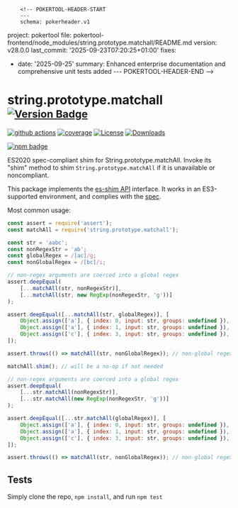         <!-- POKERTOOL-HEADER-START
        ---
        schema: pokerheader.v1
project: pokertool
file: pokertool-frontend/node_modules/string.prototype.matchall/README.md
version: v28.0.0
last_commit: '2025-09-23T07:20:25+01:00'
fixes:
- date: '2025-09-25'
  summary: Enhanced enterprise documentation and comprehensive unit tests added
        ---
        POKERTOOL-HEADER-END -->
# string.prototype.matchall <sup>[![Version Badge][npm-version-svg]][package-url]</sup>

[![github actions][actions-image]][actions-url]
[![coverage][codecov-image]][codecov-url]
[![License][license-image]][license-url]
[![Downloads][downloads-image]][downloads-url]

[![npm badge][npm-badge-png]][package-url]

ES2020 spec-compliant shim for String.prototype.matchAll. Invoke its "shim" method to shim `String.prototype.matchAll` if it is unavailable or noncompliant.

This package implements the [es-shim API](https://github.com/es-shims/api) interface. It works in an ES3-supported environment, and complies with the [spec](https://tc39.es/ecma262/#sec-string.prototype.matchall).

Most common usage:
```js
const assert = require('assert');
const matchAll = require('string.prototype.matchall');

const str = 'aabc';
const nonRegexStr = 'ab';
const globalRegex = /[ac]/g;
const nonGlobalRegex = /[bc]/i;

// non-regex arguments are coerced into a global regex
assert.deepEqual(
	[...matchAll(str, nonRegexStr)],
	[...matchAll(str, new RegExp(nonRegexStr, 'g'))]
);

assert.deepEqual([...matchAll(str, globalRegex)], [
	Object.assign(['a'], { index: 0, input: str, groups: undefined }),
	Object.assign(['a'], { index: 1, input: str, groups: undefined }),
	Object.assign(['c'], { index: 3, input: str, groups: undefined }),
]);

assert.throws(() => matchAll(str, nonGlobalRegex)); // non-global regexes throw

matchAll.shim(); // will be a no-op if not needed

// non-regex arguments are coerced into a global regex
assert.deepEqual(
	[...str.matchAll(nonRegexStr)],
	[...str.matchAll(new RegExp(nonRegexStr, 'g'))]
);

assert.deepEqual([...str.matchAll(globalRegex)], [
	Object.assign(['a'], { index: 0, input: str, groups: undefined }),
	Object.assign(['a'], { index: 1, input: str, groups: undefined }),
	Object.assign(['c'], { index: 3, input: str, groups: undefined }),
]);

assert.throws(() => matchAll(str, nonGlobalRegex)); // non-global regexes throw

```

## Tests
Simply clone the repo, `npm install`, and run `npm test`

[package-url]: https://npmjs.com/package/string.prototype.matchall
[npm-version-svg]: https://versionbadg.es/es-shims/String.prototype.matchAll.svg
[deps-svg]: https://david-dm.org/es-shims/String.prototype.matchAll.svg
[deps-url]: https://david-dm.org/es-shims/String.prototype.matchAll
[dev-deps-svg]: https://david-dm.org/es-shims/String.prototype.matchAll/dev-status.svg
[dev-deps-url]: https://david-dm.org/es-shims/String.prototype.matchAll#info=devDependencies
[npm-badge-png]: https://nodei.co/npm/string.prototype.matchall.png?downloads=true&stars=true
[license-image]: https://img.shields.io/npm/l/string.prototype.matchall.svg
[license-url]: LICENSE
[downloads-image]: https://img.shields.io/npm/dm/string.prototype.matchall.svg
[downloads-url]: https://npm-stat.com/charts.html?package=string.prototype.matchall
[codecov-image]: https://codecov.io/gh/es-shims/String.prototype.matchAll/branch/main/graphs/badge.svg
[codecov-url]: https://app.codecov.io/gh/es-shims/String.prototype.matchAll/
[actions-image]: https://img.shields.io/endpoint?url=https://github-actions-badge-u3jn4tfpocch.runkit.sh/es-shims/String.prototype.matchAll
[actions-url]: https://github.com/es-shims/String.prototype.matchAll/actions
